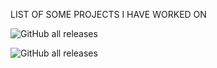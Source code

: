 LIST OF SOME PROJECTS I HAVE WORKED ON

![GitHub all releases](https://img.shields.io/github/downloads/nwokolo24/home/total?logo=GitHub)

![GitHub all releases](https://img.shields.io/github/issues/nwokolo24/home?logo=Github)

